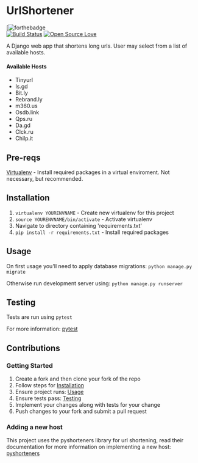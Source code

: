 # UrlShortener 
[![forthebadge](https://forthebadge.com/images/badges/built-with-swag.svg)     
[![Build Status](https://travis-ci.org/p53ud0k0d3/UrlShortener.svg?branch=master)](https://travis-ci.org/p53ud0k0d3/UrlShortener)     [![Open Source Love](https://badges.frapsoft.com/os/v1/open-source.svg?v=102)](https://github.com/ellerbrock/open-source-badge/)

A Django web app that shortens long urls. User may select from a list of available hosts. 

#### Available Hosts
- Tinyurl
- Is.gd
- Bit.ly
- Rebrand.ly
- m360.us
- Osdb.link
- Qps.ru 
- Da.gd
- Clck.ru
- Chilp.it

## Pre-reqs

[Virtualenv](https://virtualenv.pypa.io/en/stable/) - Install required packages in a virtual enviroment. Not necessary, but recommended. 

## Installation

1. `virtualenv YOURENVNAME` - Create new virtualenv for this project
2. `source YOURENVNAME/bin/activate` - Activate virtualenv
3. Navigate to directory containing 'requirements.txt'
4. `pip install -r requirements.txt` - Install required packages

## Usage


On first usage you'll need to apply database migrations: `python manage.py migrate`

Otherwise run development server using: `python manage.py runserver`

## Testing

Tests are run using `pytest`

For more information: [pytest](https://docs.pytest.org/en/latest/contents.html)


## Contributions
### Getting Started
1. Create a fork and then clone your fork of the repo
2. Follow steps for [Installation](#installation)
3. Ensure project runs: [Usage](#usage)
4. Ensure tests pass: [Testing](#testing)
5. Implement your changes along with tests for your change
6. Push changes to your fork and submit a pull request


### Adding a new host
This project uses the pyshorteners library for url shortening, read their documentation for more information on implementing a new host: [pyshorteners](https://pyshorteners.readthedocs.io/en/latest/)

